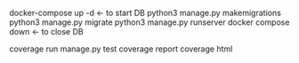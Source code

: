 docker-compose up -d <- to start DB
python3 manage.py makemigrations
python3 manage.py migrate
python3 manage.py runserver
docker compose down <- to close DB


coverage run manage.py test
coverage report
coverage html